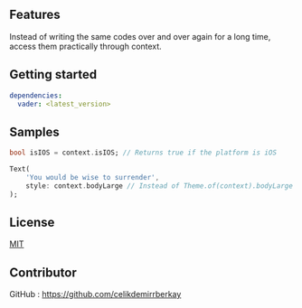 ## Features

Instead of writing the same codes over and over again for a long time, access them practically through context.

## Getting started

```yaml
dependencies:
  vader: <latest_version>
```


## Samples

```dart
bool isIOS = context.isIOS; // Returns true if the platform is iOS
```

```dart
Text(
    'You would be wise to surrender',
    style: context.bodyLarge // Instead of Theme.of(context).bodyLarge
);
```
## License

[MIT](https://github.com/Dart-Code/Flutter/blob/master/LICENSE)

## Contributor
GitHub : https://github.com/celikdemirrberkay


